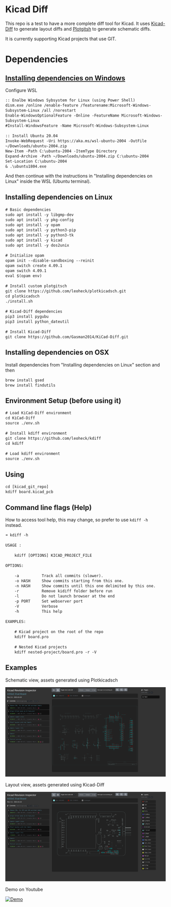 # Kicad Diff

This repo is a test to have a more complete diff tool for Kicad.
It uses [Kicad-Diff](https://github.com/Gasman2014/KiCad-Diff) to generate layout diffs and [Plotgitsh](https://github.com/jnavila/plotkicadsch) to generate schematic diffs.

It is currently supporting Kicad projects that use GIT.

# Dependencies


## [Installing dependencies on Windows](https://www.tenforums.com/tutorials/46769-enable-disable-windows-subsystem-linux-wsl-windows-10-a.html)

Configure WSL

```batch
:: Enalbe Windows Sybsystem for Linux (using Power Shell)
dism.exe /online /enable-feature /featurename:Microsoft-Windows-Subsystem-Linux /all /norestart
Enable-WindowsOptionalFeature -Online -FeatureName Microsoft-Windows-Subsystem-Linux
#Install-WindowsFeature -Name Microsoft-Windows-Subsystem-Linux

:: Install Ubuntu 20.04
Invoke-WebRequest -Uri https://aka.ms/wsl-ubuntu-2004 -OutFile ~/Downloads/ubuntu-2004.zip
New-Item -Path C:\ubuntu-2004 -ItemType Directory
Expand-Archive -Path ~/Downloads/ubuntu-2004.zip C:\ubuntu-2004
Set-Location C:\ubuntu-2004
& .\ubuntu1804.exe
```

And then continue with the instructions in "Installing dependencies on Linux" inside the WSL (Ubuntu terminal).


## Installing dependencies on Linux

```
# Basic dependencies
sudo apt install -y libgmp-dev
sudo apt install -y pkg-config
sudo apt install -y opam
sudo apt install -y python3-pip
sudo apt install -y python3-tk
sudo apt install -y kicad
sudo apt install -y dos2unix

# Initialize opam
opam init --disable-sandboxing --reinit
opam switch create 4.09.1
opam switch 4.09.1
eval $(opam env)

# Install custom plotgitsch
git clone https://github.com/leoheck/plotkicadsch.git
cd plotkicadsch
./install.sh

# Kicad-Diff dependencies
pip3 install pygubu
pip3 install python_dateutil

# Install Kicad-Diff
git clone https://github.com/Gasman2014/KiCad-Diff.git
```

## Installing dependencies on OSX

Install dependencies from "Installing dependencies on Linux" section and then

```
brew install gsed
brew install findutils
```

## Environment Setup (before using it)
```
# Load KiCad-Diff environment
cd KiCad-Diff
source ./env.sh

# Install kdiff environment
git clone https://github.com/leoheck/kdiff
cd kdiff

# Load kdiff environment
source ./env.sh
```

## Using
```
cd [kicad_git_repo]
kdiff board.kicad_pcb
```

## Command line flags (Help)

How to access tool help, this may change, so prefer to use `kdiff -h` instead.

```
➜ kdiff -h

USAGE :

    kdiff [OPTIONS] KICAD_PROJECT_FILE

OPTIONS:

    -a          Track all commits (slower).
    -o HASH     Show commits starting from this one.
    -n HASH     Show commits until this one delimited by this one.
    -r          Remove kidiff folder before run
    -l          Do not launch browser at the end
    -p PORT     Set webserver port
    -V          Verbose
    -h          This help

EXAMPLES:

    # Kicad project on the root of the repo
    kdiff board.pro

    # Nested Kicad projects 
    kdiff nested-project/board.pro -r -V
```

## Examples

Schematic view, assets generated using Plotkicadsch

<p align="center">
	<img src="misc/sch.png" width="820" alt="sch">
</p>

Layout view, assets generated using Kicad-Diff

<p align="center">
	<img src="misc/pcb.png" width="820" alt="pcb">
</p>

Demo on Youtube

[![Demo](http://img.youtube.com/vi/PMC0USSsbDE/0.jpg)](http://www.youtube.com/watch?v=PMC0USSsbDE "")

